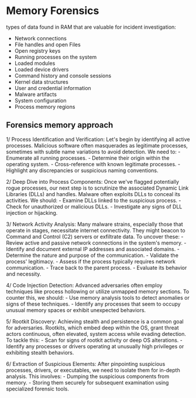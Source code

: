 # Memory Forensics

types of data found in RAM that are valuable for incident investigation:

- Network connections
- File handles and open Files
- Open registry keys
- Running processes on the system
- Loaded modules
- Loaded device drivers
- Command history and console sessions
- Kernel data structures
- User and credential information
- Malware artifacts
- System configuration
- Process memory regions




## Forensics memory approach

   1/ Process Identification and Verification: Let's begin by identifying all active processes. Malicious software often masquerades as legitimate processes, sometimes with subtle name variations to avoid detection. We need to:
       - Enumerate all running processes.
       - Determine their origin within the operating system.
       - Cross-reference with known legitimate processes.
       - Highlight any discrepancies or suspicious naming conventions.

   2/ Deep Dive into Process Components: Once we've flagged potentially rogue processes, our next step is to scrutinize the associated Dynamic Link Libraries (DLLs) and handles. Malware often exploits DLLs to conceal its activities. We should:
       - Examine DLLs linked to the suspicious process.
       - Check for unauthorized or malicious DLLs.
       - Investigate any signs of DLL injection or hijacking.

  3/  Network Activity Analysis: Many malware strains, especially those that operate in stages, necessitate internet connectivity. They might beacon to Command and Control (C2) servers or exfiltrate data. To uncover these:
       - Review active and passive network connections in the system's memory.
       - Identify and document external IP addresses and associated domains.
       - Determine the nature and purpose of the communication.
           - Validate the process' legitimacy.
           - Assess if the process typically requires network communication.
           - Trace back to the parent process.
           - Evaluate its behavior and necessity.

   4/ Code Injection Detection: Advanced adversaries often employ techniques like process hollowing or utilize unmapped memory sections. To counter this, we should:
       - Use memory analysis tools to detect anomalies or signs of these techniques.
       - Identify any processes that seem to occupy unusual memory spaces or exhibit unexpected behaviors.

   5/ Rootkit Discovery: Achieving stealth and persistence is a common goal for adversaries. Rootkits, which embed deep within the OS, grant threat actors continuous, often elevated, system access while evading detection. To tackle this:
       - Scan for signs of rootkit activity or deep OS alterations.
       - Identify any processes or drivers operating at unusually high privileges or exhibiting stealth behaviors.

  6/  Extraction of Suspicious Elements: After pinpointing suspicious processes, drivers, or executables, we need to isolate them for in-depth analysis. This involves:
       - Dumping the suspicious components from memory.
       - Storing them securely for subsequent examination using specialized forensic tools.















